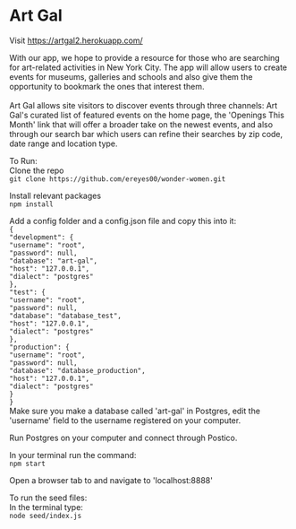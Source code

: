 # Art Gal

Visit https://artgal2.herokuapp.com/

With our app, we hope to provide a resource for those who are searching for art-related activities in New York City. The app will allow users to create events for museums, galleries and schools and also give them the opportunity to bookmark the ones that interest them. <br/><br/>
Art Gal allows site visitors to discover events through three channels: Art Gal's curated list of featured events on the home page, the 'Openings This Month' link that will offer a broader take on the newest events, and also through our search bar which users can refine their searches by zip code, date range and location type.
<br/>

To Run: <br/>
Clone the repo <br/>
  `git clone https://github.com/ereyes00/wonder-women.git` <br/>

Install relevant packages <br/>
  `npm install` <br/>

Add a config folder and a config.json file and copy this into it: <br/>
  `{` <br/>
  `"development": {` <br/>
    `"username": "root",` <br/>
    `"password": null,` <br/>
    `"database": "art-gal",` <br/>
    `"host": "127.0.0.1",` <br/>
    `"dialect": "postgres"` <br/>
  `},` <br/>
  `"test": {` <br/>
    `"username": "root",` <br/>
    `"password": null,` <br/>
    `"database": "database_test",` <br/>
    `"host": "127.0.0.1",` <br/>
    `"dialect": "postgres"` <br/>
  `},` <br/>
  `"production": { `<br/>
    `"username": "root",` <br/>
    `"password": null,` <br/>
    `"database": "database_production",` <br/>
    `"host": "127.0.0.1",` <br/>
    `"dialect": "postgres"` <br/>
  `}` <br/>
  `}` <br/>
Make sure you make a database called 'art-gal' in Postgres, edit the 'username' field to the username registered on your computer. <br/>

Run Postgres on your computer and connect through Postico. <br/>

In your terminal run the command: <br/>
  `npm start` <br/>

Open a browser tab to and navigate to  'localhost:8888' <br/>


To run the seed files: <br/>
  In the terminal type: <br/>
    `node seed/index.js` <br/>

